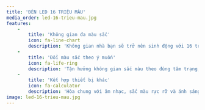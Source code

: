 ```yaml
---
title: 'ĐÈN LED 16 TRIỆU MÀU'
media_order: led-16-trieu-mau.jpg
features:
    -
        title: 'Không gian đa màu sắc'
        icon: fa-line-chart
        description: 'Không gian nhà bạn sẽ trở nên sinh động với 16 triệu màu sắc tùy biến theo từng không gian và sự kiện, giúp bạn có một bữa tiệc sinh nhật, đêm noel hay năm mới lãng mạn và hạnh phúc.'
    -
        title: 'Đổi màu sắc theo ý muốn'
        icon: fa-life-ring
        description: 'Tận hưởng không gian sắc màu theo đúng tâm trạng, sẽ giúp bạn thư giãn thoải mái nhất.'
    -
        title: 'Kết hợp thiết bị khác'
        icon: fa-calculator
        description: 'Hòa chung với âm nhạc, sắc màu rực rỡ và ánh sáng chan hòa. Ngôi nhà bạn sẽ là nơi bạn luôn muốn trở về.'
image: led-16-trieu-mau.jpg
---
```


